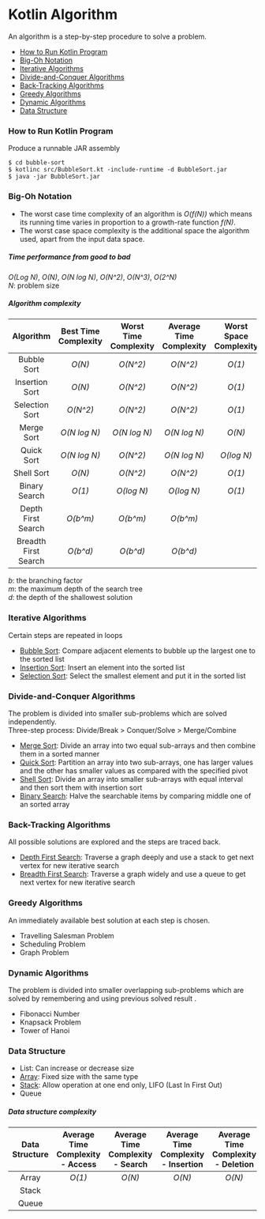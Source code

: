 # Kotlin Algorithm
An algorithm is a step-by-step procedure to solve a problem.

- [How to Run Kotlin Program](#how-to-kotlin-program)
- [Big-Oh Notation](#big-oh-notation)
- [Iterative Algorithms](#iterative-algorithms)
- [Divide-and-Conquer Algorithms](#divide-and-conquer-algorithms)
- [Back-Tracking Algorithms](#back-tracking-algorithms)
- [Greedy Algorithms](#greedy-algorithms)
- [Dynamic Algorithms](#dynamic-algorithms)
- [Data Structure](#data-structure)

### How to Run Kotlin Program 
Produce a runnable JAR assembly

    $ cd bubble-sort 
    $ kotlinc src/BubbleSort.kt -include-runtime -d BubbleSort.jar
    $ java -jar BubbleSort.jar

### Big-Oh Notation
- The worst case time complexity of an algorithm is *O(f(N))* which means its running time varies in proportion to a growth-rate function *f(N)*.  
- The worst case space complexity is the additional space the algorithm used, apart from the input data space.

##### Time performance from good to bad
*O(Log N)*, *O(N)*, *O(N log N)*, *O(N^2)*, *O(N^3)*, *O(2^N)*  
*N*: problem size

##### Algorithm complexity
| Algorithm            | Best Time Complexity | Worst Time Complexity | Average Time Complexity | Worst Space Complexity |
| :------------------: | :------------------: | :-------------------: | :---------------------: | :--------------------: |
| Bubble Sort          | *O(N)*               | *O(N^2)*              | *O(N^2)*                | *O(1)*                 |
| Insertion Sort       | *O(N)*               | *O(N^2)*              | *O(N^2)*                | *O(1)*                 |
| Selection Sort       | *O(N^2)*             | *O(N^2)*              | *O(N^2)*                | *O(1)*                 |
| Merge Sort           | *O(N log N)*         | *O(N log N)*          | *O(N log N)*            | *O(N)*                 |
| Quick Sort           | *O(N log N)*         | *O(N^2)*              | *O(N log N)*            | *O(log N)*             |
| Shell Sort           | *O(N)*               | *O(N^2)*              | *O(N^2)*                | *O(1)*                 |
| Binary Search        | *O(1)*               | *O(log N)*            | *O(log N)*              | *O(1)*                 |
| Depth First Search   | *O(b^m)*             | *O(b^m)*              | *O(b^m)*                |                        |
| Breadth First Search | *O(b^d)*             | *O(b^d)*              | *O(b^d)*                |                        |

*b*: the branching factor  
*m*: the maximum depth of the search tree  
*d*: the depth of the shallowest solution

### Iterative Algorithms 
Certain steps are repeated in loops

- [Bubble Sort](https://www.tutorialspoint.com/data_structures_algorithms/bubble_sort_algorithm.htm): 
Compare adjacent elements to bubble up the largest one to the sorted list
- [Insertion Sort](https://www.tutorialspoint.com/data_structures_algorithms/insertion_sort_algorithm.htm): 
Insert an element into the sorted list
- [Selection Sort](https://www.tutorialspoint.com/data_structures_algorithms/selection_sort_algorithm.htm): 
Select the smallest element and put it in the sorted list

### Divide-and-Conquer Algorithms 
The problem is divided into smaller sub-problems which are solved independently.  
Three-step process: Divide/Break > Conquer/Solve > Merge/Combine 

- [Merge Sort](https://www.tutorialspoint.com/data_structures_algorithms/merge_sort_algorithm.htm):
Divide an array into two equal sub-arrays and then combine them in a sorted manner
- [Quick Sort](https://www.tutorialspoint.com/data_structures_algorithms/quick_sort_algorithm.htm):
Partition an array into two sub-arrays, one has larger values and the other has smaller values as compared with the specified pivot
- [Shell Sort](https://www.tutorialspoint.com/data_structures_algorithms/shell_sort_algorithm.htm): 
Divide an array into smaller sub-arrays with equal interval and then sort them with insertion sort
- [Binary Search](https://www.tutorialspoint.com/data_structures_algorithms/binary_search_algorithm.htm):
Halve the searchable items by comparing middle one of an sorted array

### Back-Tracking Algorithms 
All possible solutions are explored and the steps are traced back.

- [Depth First Search](https://www.tutorialspoint.com/data_structures_algorithms/depth_first_traversal.htm):
Traverse a graph deeply and use a stack to get next vertex for new iterative search
- [Breadth First Search](https://www.tutorialspoint.com/data_structures_algorithms/breadth_first_traversal.htm):
Traverse a graph widely and use a queue to get next vertex for new iterative search

### Greedy Algorithms 
An immediately available best solution at each step is chosen.

- Travelling Salesman Problem
- Scheduling Problem
- Graph Problem

### Dynamic Algorithms 
The problem is divided into smaller overlapping sub-problems which are solved by remembering and using previous solved result .  

- Fibonacci Number
- Knapsack Problem
- Tower of Hanoi

### Data Structure 

- List: 
Can increase or decrease size
- [Array](https://www.tutorialspoint.com/data_structures_algorithms/array_data_structure.htm):
Fixed size with the same type
- [Stack](https://www.tutorialspoint.com/data_structures_algorithms/stack_algorithm.htm):
Allow operation at one end only, LIFO (Last In First Out)
- Queue

##### Data structure complexity
| Data Structure | Average Time Complexity - Access | Average Time Complexity - Search | Average Time Complexity - Insertion | Average Time Complexity - Deletion | Worst Space Complexity |  
| :------------: | :------------: | :------------: | :------------: | :------------: | :------------: |
| Array          | *O(1)*         | *O(N)*         | *O(N)*         | *O(N)*         | *O(N)*         |
| Stack          |                |                |                |                |                |
| Queue          |                |                |                |                |                |

